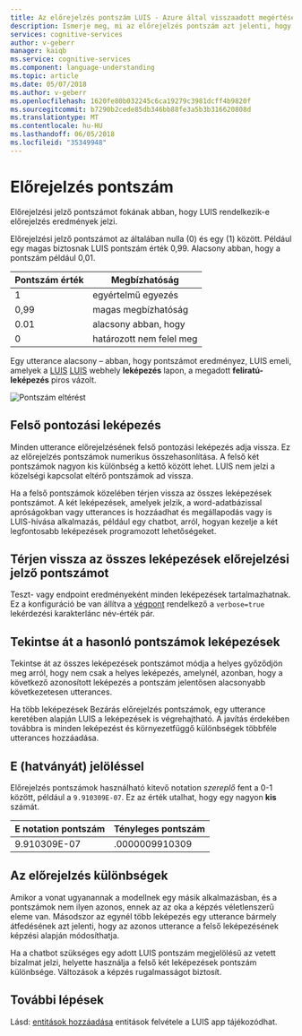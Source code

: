 ```yaml
---
title: Az előrejelzés pontszám LUIS - Azure által visszaadott megértése |} Microsoft Docs
description: Ismerje meg, mi az előrejelzés pontszám azt jelenti, hogy a LUIS
services: cognitive-services
author: v-geberr
manager: kaiqb
ms.service: cognitive-services
ms.component: language-understanding
ms.topic: article
ms.date: 05/07/2018
ms.author: v-geberr
ms.openlocfilehash: 1620fe80b032245c6ca19279c3981dcff4b9820f
ms.sourcegitcommit: b7290b2cede85db346bb88fe3a5b3b316620808d
ms.translationtype: MT
ms.contentlocale: hu-HU
ms.lasthandoff: 06/05/2018
ms.locfileid: "35349948"
---
```

# <a name="prediction-score"></a>Előrejelzés pontszám
Előrejelzési jelző pontszámot fokának abban, hogy LUIS rendelkezik-e előrejelzés eredmények jelzi. 

Előrejelzési jelző pontszámot az általában nulla (0) és egy (1) között. Például egy magas biztosnak LUIS pontszám érték 0,99. Alacsony abban, hogy a pontszám például 0,01. 

|Pontszám érték|Megbízhatóság|
|--|--|
|1|egyértelmű egyezés|
|0,99|magas megbízhatóság|
|0.01|alacsony abban, hogy|
|0|határozott nem felel meg|

Egy utterance alacsony – abban, hogy pontszámot eredményez, LUIS emeli, amelyek a [LUIS] [ LUIS] webhely **leképezés** lapon, a megadott **feliratú-leképezés**  piros vázolt. 

![Pontszám eltérést](./media/luis-concept-score/score-discrepancy.png)

## <a name="top-scoring-intent"></a>Felső pontozási leképezés
Minden utterance előrejelzésének felső pontozási leképezés adja vissza. Ez az előrejelzés pontszámok numerikus összehasonlítása. A felső két pontszámok nagyon kis különbség a kettő között lehet. LUIS nem jelzi a közelségi kapcsolat eltérő pontszámok ad vissza.  

Ha a felső pontszámok közelében térjen vissza az összes leképezések pontszámot. A két leképezések, amelyek jelzik, a word-adatbázissal apróságokban vagy utterances is hozzáadhat és megállapodás vagy is LUIS-hívása alkalmazás, például egy chatbot, arról, hogyan kezelje a két legfontosabb leképezések programozott lehetőségeket. 

## <a name="return-prediction-score-for-all-intents"></a>Térjen vissza az összes leképezések előrejelzési jelző pontszámot
Teszt- vagy endpoint eredményeként minden leképezések tartalmazhatnak. Ez a konfiguráció be van állítva a [végpont](https://aka.ms/v1-endpoint-api-docs) rendelkező a `verbose=true` lekérdezési karakterlánc név-érték pár. 

## <a name="review-intents-with-similar-scores"></a>Tekintse át a hasonló pontszámok leképezések
Tekintse át az összes leképezések pontszámot módja a helyes győződjön meg arról, hogy nem csak a helyes leképezés, amelynél, azonban, hogy a következő azonosított leképezés a pontszám jelentősen alacsonyabb következetesen utterances. 

Ha több leképezések Bezárás előrejelzés pontszámok, egy utterance keretében alapján LUIS a leképezések is végrehajtható. A javítás érdekében továbbra is minden leképezést és környezetfüggő különbségek többféle utterances hozzáadása.   

## <a name="e-exponent-notation"></a>E (hatványát) jelöléssel

Előrejelzés pontszámok használható kitevő notation *szereplő* fent a 0-1 között, például a `9.910309E-07`. Ez az érték utalhat, hogy egy nagyon **kis** számát.

|E notation pontszám |Tényleges pontszám|
|--|--|
|9.910309E-07|.0000009910309|

## <a name="differences-with-predictions"></a>Az előrejelzés különbségek
Amikor a vonat ugyanannak a modellnek egy másik alkalmazásban, és a pontszámok nem ilyen azonos, ennek az az oka a képzés véletlenszerű eleme van. Másodszor az egynél több leképezés egy utterance bármely átfedésének azt jelenti, hogy az azonos utterance a felső leképezésének képzési alapján módosíthatja.

Ha a chatbot szükséges egy adott LUIS pontszám megjelölésű az vetett bizalmat jelzi, helyette használja a felső két leképezések pontszám különbsége. Változások a képzés rugalmasságot biztosít. 

## <a name="next-steps"></a>További lépések

Lásd: [entitások hozzáadása](luis-how-to-add-entities.md) entitások felvétele a LUIS app tájékozódhat.

[LUIS]:luis-reference-regions.md